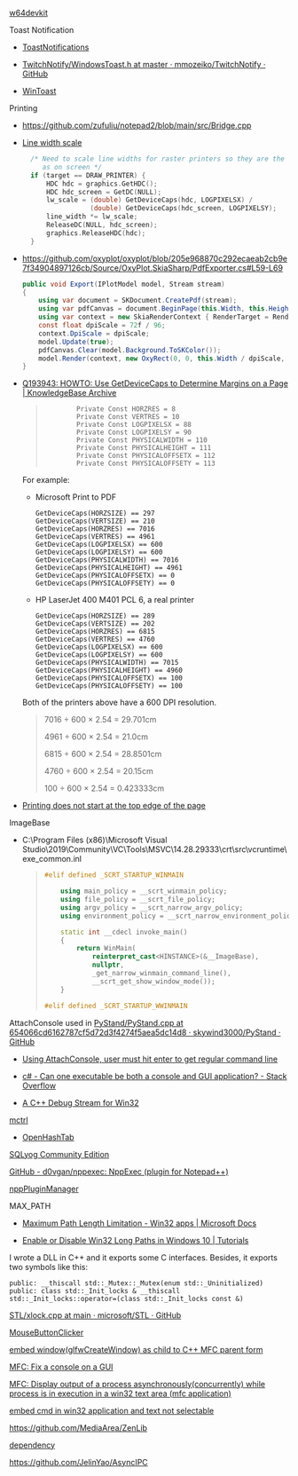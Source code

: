 [w64devkit](https://github.com/skeeto/w64devkit)

Toast Notification

- [ToastNotifications](https://github.com/rafallopatka/ToastNotifications)

- [TwitchNotify/WindowsToast.h at master · mmozeiko/TwitchNotify · GitHub](https://github.com/mmozeiko/TwitchNotify/blob/master/WindowsToast.h)

- [WinToast](https://github.com/mohabouje/WinToast)

Printing

- https://github.com/zufuliu/notepad2/blob/main/src/Bridge.cpp

- [Line width scale](https://github.com/gnuplot/gnuplot/blob/86ba381e842981723e210ddfb50923e4f403392a/src/win/wgdiplus.cpp#L539-L549)

  ```cpp
	/* Need to scale line widths for raster printers so they are the same
	   as on screen */
	if (target == DRAW_PRINTER) {
		HDC hdc = graphics.GetHDC();
		HDC hdc_screen = GetDC(NULL);
		lw_scale = (double) GetDeviceCaps(hdc, LOGPIXELSX) /
		           (double) GetDeviceCaps(hdc_screen, LOGPIXELSY);
		line_width *= lw_scale;
		ReleaseDC(NULL, hdc_screen);
		graphics.ReleaseHDC(hdc);
	}
  ```

- https://github.com/oxyplot/oxyplot/blob/205e968870c292ecaeab2cb9e7f34904897126cb/Source/OxyPlot.SkiaSharp/PdfExporter.cs#L59-L69
  ```csharp
  public void Export(IPlotModel model, Stream stream)
  {
      using var document = SKDocument.CreatePdf(stream);
      using var pdfCanvas = document.BeginPage(this.Width, this.Height);
      using var context = new SkiaRenderContext { RenderTarget = RenderTarget.VectorGraphic, SkCanvas = pdfCanvas, UseTextShaping = this.UseTextShaping };
      const float dpiScale = 72f / 96;
      context.DpiScale = dpiScale;
      model.Update(true);
      pdfCanvas.Clear(model.Background.ToSKColor());
      model.Render(context, new OxyRect(0, 0, this.Width / dpiScale, this.Height / dpiScale));
  }
  ```

- [Q193943: HOWTO: Use GetDeviceCaps to Determine Margins on a Page | KnowledgeBase Archive](https://jeffpar.github.io/kbarchive/kb/193/Q193943/)
  
  > ```
  >         Private Const HORZRES = 8
  >         Private Const VERTRES = 10
  >         Private Const LOGPIXELSX = 88
  >         Private Const LOGPIXELSY = 90
  >         Private Const PHYSICALWIDTH = 110
  >         Private Const PHYSICALHEIGHT = 111
  >         Private Const PHYSICALOFFSETX = 112
  >         Private Const PHYSICALOFFSETY = 113
  > ```
  
  For example:
  
  - Microsoft Print to PDF
    
    ```
    GetDeviceCaps(HORZSIZE) == 297
    GetDeviceCaps(VERTSIZE) == 210
    GetDeviceCaps(HORZRES) == 7016
    GetDeviceCaps(VERTRES) == 4961
    GetDeviceCaps(LOGPIXELSX) == 600
    GetDeviceCaps(LOGPIXELSY) == 600
    GetDeviceCaps(PHYSICALWIDTH) == 7016
    GetDeviceCaps(PHYSICALHEIGHT) == 4961
    GetDeviceCaps(PHYSICALOFFSETX) == 0
    GetDeviceCaps(PHYSICALOFFSETY) == 0
    ```
  
  - HP LaserJet 400 M401 PCL 6, a real printer
    
    ```
    GetDeviceCaps(HORZSIZE) == 289
    GetDeviceCaps(VERTSIZE) == 202
    GetDeviceCaps(HORZRES) == 6815
    GetDeviceCaps(VERTRES) == 4760
    GetDeviceCaps(LOGPIXELSX) == 600
    GetDeviceCaps(LOGPIXELSY) == 600
    GetDeviceCaps(PHYSICALWIDTH) == 7015
    GetDeviceCaps(PHYSICALHEIGHT) == 4960
    GetDeviceCaps(PHYSICALOFFSETX) == 100
    GetDeviceCaps(PHYSICALOFFSETY) == 100
    ```
  
  Both of the printers above have a 600 DPI resolution.
  
  > 7016 ÷ 600 × 2.54 = 29.701cm
  > 
  > 4961 ÷ 600 × 2.54 = 21.0cm
  > 
  > 6815  ÷  600  ×  2.54 = 28.8501cm
  > 
  > 4760  ÷  600  ×  2.54 = 20.15cm
  > 
  > 100 ÷ 600 × 2.54 = 0.423333cm

- [Printing does not start at the top edge of the page](https://stackoverflow.com/questions/21448977/printing-does-not-start-at-the-top-edge-of-the-page)

ImageBase

- C:\Program Files (x86)\Microsoft Visual Studio\2019\Community\VC\Tools\MSVC\14.28.29333\crt\src\vcruntime\exe_common.inl
  
  > ```cpp
  > #elif defined _SCRT_STARTUP_WINMAIN
  > 
  >     using main_policy = __scrt_winmain_policy;
  >     using file_policy = __scrt_file_policy;
  >     using argv_policy = __scrt_narrow_argv_policy;
  >     using environment_policy = __scrt_narrow_environment_policy;
  > 
  >     static int __cdecl invoke_main()
  >     {
  >         return WinMain(
  >             reinterpret_cast<HINSTANCE>(&__ImageBase),
  >             nullptr,
  >             _get_narrow_winmain_command_line(),
  >             __scrt_get_show_window_mode());
  >     }
  > 
  > #elif defined _SCRT_STARTUP_WWINMAIN
  > ```

AttachConsole used in [PyStand/PyStand.cpp at 654066cd6162787cf5d72d3f4274f5aea5dc14d8 · skywind3000/PyStand · GitHub](https://github.com/skywind3000/PyStand/blob/654066cd6162787cf5d72d3f4274f5aea5dc14d8/PyStand.cpp#L345)

- [Using AttachConsole, user must hit enter to get regular command line](https://stackoverflow.com/questions/1305257/using-attachconsole-user-must-hit-enter-to-get-regular-command-line)

- [c# - Can one executable be both a console and GUI application? - Stack Overflow](https://stackoverflow.com/questions/493536/can-one-executable-be-both-a-console-and-gui-application/494000#494000)

- [A C++ Debug Stream for Win32](https://marknelson.us/posts/2001/09/01/win32-debug-stream.html)

[mctrl](https://github.com/mity/mctrl)

- [OpenHashTab](https://github.com/namazso/OpenHashTab)

[SQLyog Community Edition](https://github.com/webyog/sqlyog-community)

[GitHub - d0vgan/nppexec: NppExec (plugin for Notepad++)](https://github.com/d0vgan/nppexec)

[nppPluginManager](https://github.com/bruderstein/nppPluginManager)

MAX_PATH

- [Maximum Path Length Limitation - Win32 apps | Microsoft Docs](https://docs.microsoft.com/en-us/windows/win32/fileio/maximum-file-path-limitation?tabs=cmd)

- [Enable or Disable Win32 Long Paths in Windows 10 | Tutorials](https://www.tenforums.com/tutorials/51704-enable-disable-win32-long-paths-windows-10-a.html)

I wrote a DLL in C++ and it exports some C interfaces. Besides, it exports two symbols like this:

```
public: __thiscall std::_Mutex::_Mutex(enum std::_Uninitialized)
public: class std::_Init_locks & __thiscall std::_Init_locks::operator=(class std::_Init_locks const &)
```

[STL/xlock.cpp at main · microsoft/STL · GitHub](https://github.com/microsoft/STL/blob/main/stl/src/xlock.cpp)

[MouseButtonClicker](https://github.com/DavidAnson/MouseButtonClicker)

[embed window(glfwCreateWindow) as child to C++ MFC parent form](https://stackoverflow.com/questions/46152212/embed-windowglfwcreatewindow-as-child-to-c-mfc-parent-form)

[MFC: Fix a console on a GUI](https://stackoverflow.com/questions/9567253/mfc-fix-a-console-on-a-gui)

[MFC: Display output of a process asynchronously(concurrently) while process is in execution in a win32 text area (mfc application)](https://stackoverflow.com/questions/9480030/mfc-display-output-of-a-process-asynchronouslyconcurrently-while-process-is-i)

[embed cmd in win32 application and text not selectable](https://stackoverflow.com/questions/50043663/embed-cmd-in-win32-application-and-text-not-selectable)

https://github.com/MediaArea/ZenLib

[dependency](https://github.com/JelinYao/dependency)

https://github.com/JelinYao/AsyncIPC
